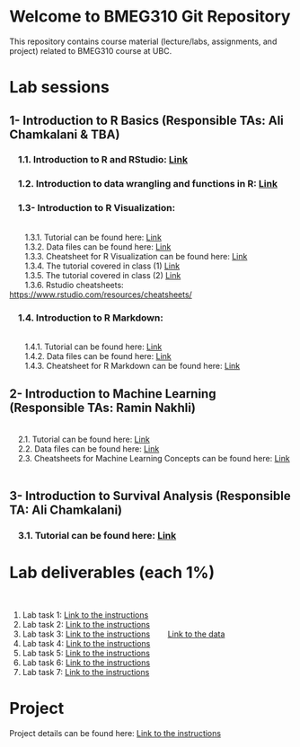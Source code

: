 # Welcome to BMEG310 Git Repository

This repository contains course material (lecture/labs, assignments, and project) related to BMEG310 course at UBC.

# Lab sessions 

## 1- Introduction to R Basics (Responsible TAs: Ali Chamkalani & TBA)

### &nbsp;&nbsp;&nbsp; 1.1. Introduction to R and RStudio: [Link](https://htmlpreview.github.io/?https://github.com/AIMLab-UBC/BMEG310_2022/blob/main/R_programming/R%20basics/1_introR-R-and-RStudio.html)


### &nbsp;&nbsp;&nbsp; 1.2. Introduction to data wrangling and functions in R: [Link](https://htmlpreview.github.io/?https://raw.githubusercontent.com/AIMLab-UBC/BMEG310_2022/main/R_programming/R%20basics/2_introR-data-wrangling_and_functions.html)


### &nbsp;&nbsp;&nbsp; 1.3- Introduction to R Visualization:
<br /> &nbsp;&nbsp;&nbsp;&nbsp;&nbsp;&nbsp; 
1.3.1. Tutorial can be found here: [Link](https://htmlpreview.github.io/?https://github.com/AIMLab-UBC/BMEG310_2022/blob/main/R_programming/R%20Visualization/tutorial/R%20Visualization.html)
<br /> &nbsp;&nbsp;&nbsp;&nbsp;&nbsp;&nbsp; 
1.3.2. Data files can be found here: [Link](https://github.com/AIMLab-UBC/BMEG310_2022/tree/main/R_programming/R%20Visualization/data)
<br /> &nbsp;&nbsp;&nbsp;&nbsp;&nbsp;&nbsp; 
1.3.3. Cheatsheet for R Visualization can be found here: [Link](https://github.com/AIMLab-UBC/BMEG310_2022/blob/main/R_programming/R%20Visualization/tutorial/ggplot2-cheatsheet.pdf)
<br /> &nbsp;&nbsp;&nbsp;&nbsp;&nbsp;&nbsp; 
1.3.4. The tutorial covered in class (1) [Link](https://htmlpreview.github.io/?https://github.com/AIMLab-UBC/BMEG310_2022/blob/main/R_programming/ggplot.html)
<br /> &nbsp;&nbsp;&nbsp;&nbsp;&nbsp;&nbsp; 
1.3.5. The tutorial covered in class (2) [Link](https://htmlpreview.github.io/?https://github.com/AIMLab-UBC/BMEG310_2022/blob/main/R_programming/training.html)
<br /> &nbsp;&nbsp;&nbsp;&nbsp;&nbsp;&nbsp; 
1.3.6. Rstudio cheatsheets: https://www.rstudio.com/resources/cheatsheets/


### &nbsp;&nbsp;&nbsp; 1.4. Introduction to R Markdown:
<br /> &nbsp;&nbsp;&nbsp;&nbsp;&nbsp;&nbsp; 
1.4.1. Tutorial can be found here: [Link](https://htmlpreview.github.io/?https://github.com/AIMLab-UBC/BMEG310_2022/blob/main/R_programming/R%20Markdown/tutorial/R%20Markdown.html)
<br /> &nbsp;&nbsp;&nbsp;&nbsp;&nbsp;&nbsp; 
1.4.2. Data files can be found here: [Link](https://github.com/AIMLab-UBC/BMEG310_2022/tree/main/R_programming/R%20Markdown/data)
<br /> &nbsp;&nbsp;&nbsp;&nbsp;&nbsp;&nbsp; 
1.4.3. Cheatsheet for R Markdown can be found here: [Link](https://github.com/AIMLab-UBC/BMEG310_2022/blob/main/R_programming/R%20Markdown/tutorial/rmarkdown-summary.pdf)


## 2- Introduction to Machine Learning (Responsible TAs: Ramin Nakhli)

<br /> &nbsp;&nbsp;&nbsp;
2.1. Tutorial can be found here: [Link](https://htmlpreview.github.io/?https://github.com/AIMLab-UBC/BMEG310-2023/blob/main/Machine%20Learning/tutorial/Regression-Clustering-Classification.html)
<br /> &nbsp;&nbsp;&nbsp;
2.2. Data files can be found here: [Link](https://github.com/AIMLab-UBC/BMEG310-2023/tree/main/Machine%20Learning/data)
<br /> &nbsp;&nbsp;&nbsp;
2.3. Cheatsheets for Machine Learning Concepts can be found here: [Link](https://ml-cheatsheet.readthedocs.io/en/latest/)
<br /> &nbsp;&nbsp;&nbsp;

## 3- Introduction to Survival Analysis (Responsible TA: Ali Chamkalani)

### &nbsp;&nbsp;&nbsp; 3.1. Tutorial can be found here: [Link](https://htmlpreview.github.io/?https://raw.githubusercontent.com/AIMLab-UBC/BMEG310-2023/main/Survival%20Analysis/Survival_Analysis_V2.html)

# Lab deliverables (each 1%)
&nbsp;&nbsp;&nbsp;&nbsp;&nbsp;&nbsp; 
1. Lab task 1: [Link to the instructions](https://github.com/AIMLab-UBC/BMEG310_2022/blob/main/R_programming/Labs/Lab-1.pdf)
&nbsp;&nbsp;&nbsp;&nbsp;&nbsp;&nbsp;
2. Lab task 2: [Link to the instructions](https://github.com/AIMLab-UBC/BMEG310-2023/blob/main/R_programming/Labs/Lab-2.pdf)
3. Lab task 3: [Link to the instructions](https://github.com/AIMLab-UBC/BMEG310-2023/blob/main/R_programming/Labs/Lab-3.pdf)
&nbsp;&nbsp;&nbsp;&nbsp;&nbsp;&nbsp;
[Link to the data](https://github.com/AIMLab-UBC/BMEG310-2023/blob/main/R_programming/R%20basics/data/deliverable.txt)
3. Lab task 4: [Link to the instructions](https://htmlpreview.github.io/?https://github.com/AIMLab-UBC/BMEG310-2023/blob/main/Lab%20Deliverables/Lab%204/Lab-4-Deliverable.html)
3. Lab task 5: [Link to the instructions](https://htmlpreview.github.io/?https://github.com/AIMLab-UBC/BMEG310-2023/blob/main/Lab%20Deliverables/Lab%205/Lab-5-Deliverable.html)
3. Lab task 6: [Link to the instructions](https://htmlpreview.github.io/?https://github.com/AIMLab-UBC/BMEG310-2023/blob/main/Lab%20Deliverables/Lab%206/Lab-6-Deliverable.html)
3. Lab task 7: [Link to the instructions](https://github.com/AIMLab-UBC/BMEG310-2023/blob/main/Lab%20Deliverables/Lab%207.md)


# Project
Project details can be found here: [Link to the instructions](https://github.com/AIMLab-UBC/BMEG310-2023/blob/main//FinalProject/FinalProjectOvervew.md)


